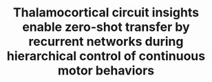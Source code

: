 ---
# Determines which paper appears first (lowest number (0) appears first)
sequence_id: 3

# Paper title
title: Thalamocortical circuit insights enable zero-shot transfer by recurrent networks during hierarchical control of continuous motor behaviors

# Paper authors
authors: Logiaco, Laureline*; Escola, G Sean

# Link to the paper's pdf (place in the `assets/pdf/papers` directory)
paper: 03.pdf

# Link to the paper's pdf (place in the `assets/pdf/papers` directory)
poster: 03.pdf
---